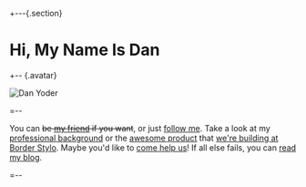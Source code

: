 +---{.section}

Hi, My Name Is Dan
==================

+-- {.avatar}

![Dan Yoder](http://www.gravatar.com/avatar/44869413a67ee5dc2d7d36533d055ecd.png)

=--

You can <del>be <a href="http://www.facebook.com/profile.php?id=1162092623&ref=profile">my friend</a> if you want</del>, or just [follow me](http://twitter.com/dyoder). Take a look at my [professional background](http://www.linkedin.com/in/dyoder) or the [awesome product](http://www.writeonglass.com/) that [we're building at Border Stylo](http://borderstylo.com/). Maybe you'd like to [come help us](http://borderstylo.com/company#careers)! If all else fails, you can [read my blog](/blog).

=--

